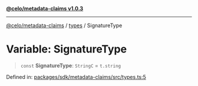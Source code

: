 [**@celo/metadata-claims v1.0.3**](../../README.md)

***

[@celo/metadata-claims](../../README.md) / [types](../README.md) / SignatureType

# Variable: SignatureType

> `const` **SignatureType**: `StringC` = `t.string`

Defined in: [packages/sdk/metadata-claims/src/types.ts:5](https://github.com/celo-org/developer-tooling/blob/master/packages/sdk/metadata-claims/src/types.ts#L5)
